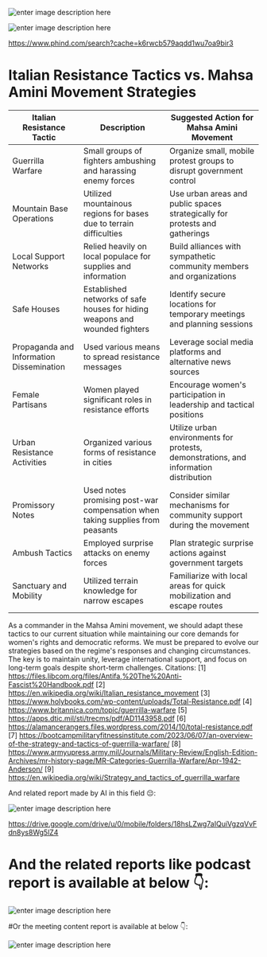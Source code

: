 ![enter image description here](https://i.sstatic.net/6AtDyaBM.jpg)

![enter image description here](https://i.sstatic.net/EFLqcSZP.jpg)



https://www.phind.com/search?cache=k6rwcb579aqdd1wu7oa9bir3

# Italian Resistance Tactics vs. Mahsa Amini Movement Strategies

| Italian Resistance Tactic | Description | Suggested Action for Mahsa Amini Movement |
|--------------------------|-------------|-----------------------------------------|
| Guerrilla Warfare | Small groups of fighters ambushing and harassing enemy forces | Organize small, mobile protest groups to disrupt government control |
| Mountain Base Operations | Utilized mountainous regions for bases due to terrain difficulties | Use urban areas and public spaces strategically for protests and gatherings |
| Local Support Networks | Relied heavily on local populace for supplies and information | Build alliances with sympathetic community members and organizations |
| Safe Houses | Established networks of safe houses for hiding weapons and wounded fighters | Identify secure locations for temporary meetings and planning sessions |
| Propaganda and Information Dissemination | Used various means to spread resistance messages | Leverage social media platforms and alternative news sources |
| Female Partisans | Women played significant roles in resistance efforts | Encourage women's participation in leadership and tactical positions |
| Urban Resistance Activities | Organized various forms of resistance in cities | Utilize urban environments for protests, demonstrations, and information distribution |
| Promissory Notes | Used notes promising post-war compensation when taking supplies from peasants | Consider similar mechanisms for community support during the movement |
| Ambush Tactics | Employed surprise attacks on enemy forces | Plan strategic surprise actions against government targets |
| Sanctuary and Mobility | Utilized terrain knowledge for narrow escapes | Familiarize with local areas for quick mobilization and escape routes |

As a commander in the Mahsa Amini movement, we should adapt these tactics to our current situation while maintaining our core demands for women's rights and democratic reforms. We must be prepared to evolve our strategies based on the regime's responses and changing circumstances. The key is to maintain unity, leverage international support, and focus on long-term goals despite short-term challenges.
Citations:
[1] https://files.libcom.org/files/Antifa,%20The%20Anti-Fascist%20Handbook.pdf
[2] https://en.wikipedia.org/wiki/Italian_resistance_movement
[3] https://www.holybooks.com/wp-content/uploads/Total-Resistance.pdf
[4] https://www.britannica.com/topic/guerrilla-warfare
[5] https://apps.dtic.mil/sti/trecms/pdf/AD1143958.pdf
[6] https://alamancerangers.files.wordpress.com/2014/10/total-resistance.pdf
[7] https://bootcampmilitaryfitnessinstitute.com/2023/06/07/an-overview-of-the-strategy-and-tactics-of-guerrilla-warfare/
[8] https://www.armyupress.army.mil/Journals/Military-Review/English-Edition-Archives/mr-history-page/MR-Categories-Guerrilla-Warfare/Apr-1942-Anderson/
[9] https://en.wikipedia.org/wiki/Strategy_and_tactics_of_guerrilla_warfare


And related report made by AI in this field 😔:

![enter image description here](https://i.sstatic.net/AFJmRw8J.jpg)

https://drive.google.com/drive/u/0/mobile/folders/18hsLZwg7aIQuiVgzqVvFdn8ys8Wg5lZ4

# And the related reports like podcast report is available at below 👇:

![enter image description here](https://i.sstatic.net/E4efA0oZ.jpg)

#Or the meeting content report is available at below 👇:

![enter image description here](https://i.sstatic.net/Mbv2DipB.jpg)
